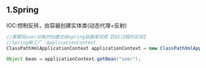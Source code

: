 ## 1.Spring
IOC:控制反转，由容器创建实体类(动态代理+反射)
```java
//需要将user对象的创建交给spring容器来完成【IOC过程的实现】
//Spring新工厂：ApplicationContext
ClassPathXmlApplicationContext applicationContext = new ClassPathXmlApplicationContext("applicationContext.xml");

Object bean = applicationContext.getBean("user"); 
```
